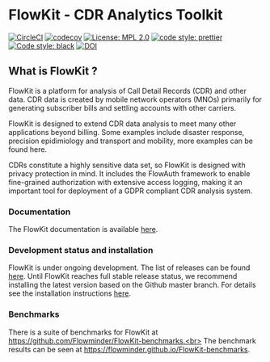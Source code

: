 # FlowKit - CDR Analytics Toolkit

[![CircleCI](https://img.shields.io/circleci/build/gh/Flowminder/FlowKit.svg?logo=CircleCI&style=flat-square)](https://circleci.com/gh/Flowminder/FlowKit)  [![codecov](https://img.shields.io/codecov/c/github/Flowminder/FlowKit.svg?logo=Codecov&style=flat-square)](https://codecov.io/gh/Flowminder/FlowKit) [![License: MPL 2.0](https://img.shields.io/github/license/Flowminder/FlowKit.svg?style=flat-square)](https://opensource.org/licenses/MPL-2.0) [![code style: prettier](https://img.shields.io/badge/code_style-prettier-ff69b4.svg?style=flat-square)](https://github.com/prettier/prettier) [![Code style: black](https://img.shields.io/badge/code%20style-black-000000.svg?style=flat-square)](https://github.com/python/black)  [![DOI](https://zenodo.org/badge/155638125.svg)](https://zenodo.org/badge/latestdoi/155638125)

## What is FlowKit ?

FlowKit is a platform for analysis of Call Detail Records (CDR) and other data. CDR data is created by mobile network operators (MNOs) primarily for generating subscriber bills and settling accounts with other carriers.

FlowKit is designed to extend CDR data analysis to meet many other applications beyond billing. Some examples include disaster response, precision epidimiology and transport and mobility, more examples can be found here.

CDRs constitute a highly sensitive data set, so FlowKit is designed with privacy protection in mind. It includes the FlowAuth framework to enable fine-grained authorization with extensive access logging, making it an important tool for deployment of a GDPR compliant CDR analysis system.

### Documentation

The FlowKit documentation is available [here](https://flowminder.github.io/FlowKit/).

### Development status and installation

FlowKit is under ongoing development. The list of releases can be found [here](https://github.com/Flowminder/FlowKit/releases). Until FlowKit reaches full stable release status, we recommend installing the latest version based on the Github master branch. For details see the installation instructions [here](https://flowminder.github.io/FlowKit/install/).

### Benchmarks

There is a suite of benchmarks for FlowKit at https://github.com/Flowminder/FlowKit-benchmarks.<br>
The benchmark results can be seen at https://flowminder.github.io/FlowKit-benchmarks.
